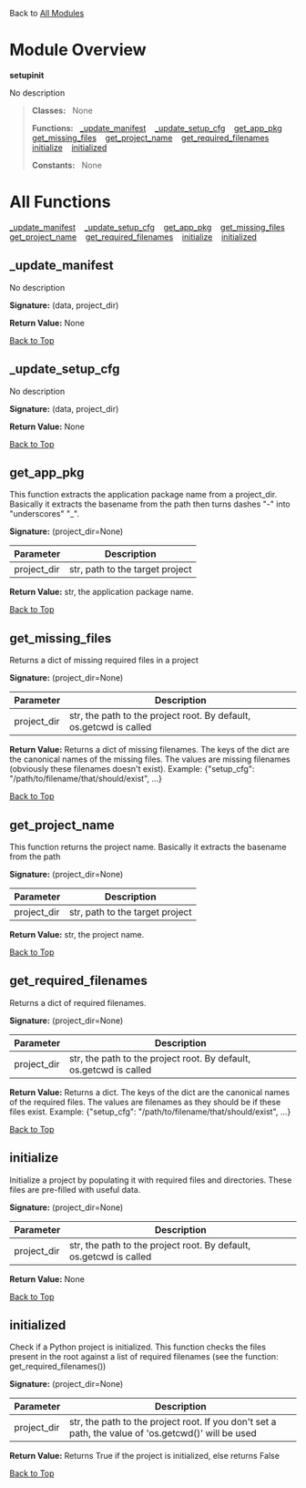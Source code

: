 Back to [All Modules](https://github.com/pyrustic/setupinit/blob/master/docs/modules/README.md#readme)

# Module Overview

**setupinit**
 
No description

> **Classes:** &nbsp; None
>
> **Functions:** &nbsp; [\_update\_manifest](#_update_manifest) &nbsp;&nbsp; [\_update\_setup\_cfg](#_update_setup_cfg) &nbsp;&nbsp; [get\_app\_pkg](#get_app_pkg) &nbsp;&nbsp; [get\_missing\_files](#get_missing_files) &nbsp;&nbsp; [get\_project\_name](#get_project_name) &nbsp;&nbsp; [get\_required\_filenames](#get_required_filenames) &nbsp;&nbsp; [initialize](#initialize) &nbsp;&nbsp; [initialized](#initialized)
>
> **Constants:** &nbsp; None

# All Functions
[\_update\_manifest](#_update_manifest) &nbsp;&nbsp; [\_update\_setup\_cfg](#_update_setup_cfg) &nbsp;&nbsp; [get\_app\_pkg](#get_app_pkg) &nbsp;&nbsp; [get\_missing\_files](#get_missing_files) &nbsp;&nbsp; [get\_project\_name](#get_project_name) &nbsp;&nbsp; [get\_required\_filenames](#get_required_filenames) &nbsp;&nbsp; [initialize](#initialize) &nbsp;&nbsp; [initialized](#initialized)

## \_update\_manifest
No description



**Signature:** (data, project\_dir)





**Return Value:** None

[Back to Top](#module-overview)


## \_update\_setup\_cfg
No description



**Signature:** (data, project\_dir)





**Return Value:** None

[Back to Top](#module-overview)


## get\_app\_pkg
This function extracts the application package name from a project_dir.
Basically it extracts the basename from the path then turns dashes "-" into
"underscores" "_".




**Signature:** (project\_dir=None)

|Parameter|Description|
|---|---|
|project\_dir|str, path to the target project |





**Return Value:** str, the application package name.

[Back to Top](#module-overview)


## get\_missing\_files
Returns a dict of missing required files in a project




**Signature:** (project\_dir=None)

|Parameter|Description|
|---|---|
|project\_dir|str, the path to the project root. By default, os.getcwd is called |





**Return Value:** Returns a dict of missing filenames.
The keys of the dict are the canonical names of the missing files.
The values are missing filenames (obviously these filenames doesn't exist).
Example: {"setup_cfg": "/path/to/filename/that/should/exist", ...}

[Back to Top](#module-overview)


## get\_project\_name
This function returns the project name.
Basically it extracts the basename from the path




**Signature:** (project\_dir=None)

|Parameter|Description|
|---|---|
|project\_dir|str, path to the target project |





**Return Value:** str, the project name.

[Back to Top](#module-overview)


## get\_required\_filenames
Returns a dict of required filenames.




**Signature:** (project\_dir=None)

|Parameter|Description|
|---|---|
|project\_dir|str, the path to the project root. By default, os.getcwd is called |





**Return Value:** Returns a dict.
The keys of the dict are the canonical names of the required files.
The values are filenames as they should be if these files exist.
Example: {"setup_cfg": "/path/to/filename/that/should/exist", ...}

[Back to Top](#module-overview)


## initialize
Initialize a project by populating it with required files and directories.
These files are pre-filled with useful data.




**Signature:** (project\_dir=None)

|Parameter|Description|
|---|---|
|project\_dir|str, the path to the project root. By default, os.getcwd is called|





**Return Value:** None

[Back to Top](#module-overview)


## initialized
Check if a Python project is initialized.
This function checks the files present in the root against a list of
required filenames (see the function: get_required_filenames())




**Signature:** (project\_dir=None)

|Parameter|Description|
|---|---|
|project\_dir|str, the path to the project root. If you don't set a path, the value of 'os.getcwd()' will be used |





**Return Value:** Returns True if the project is initialized, else returns False

[Back to Top](#module-overview)


